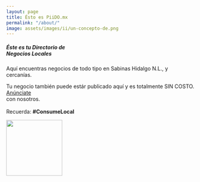 ```yaml
---
layout: page
title: Ésto es PiiDO.mx
permalink: "/about/"
image: assets/images/ii/un-concepto-de.png
---
```




<div class="rounded mb-3 hero2">
  <div class="row align-items-center justify-content-between">
    <div class="col-xs-8 col-md-8">
      <h5 class="font-weight-bold mb-3 serif-font">Éste es tu Directorio de <br />Negocios Locales</h5>
      <p class="lead mb-3">Aquí encuentras negocios de todo tipo en Sabinas Hidalgo N.L., y cercanías.</p>
      <!-- <a href="{{site.baseurl}}/about" class="btn btn-dark text-white px-5 btn-lg">About me</a> -->
      <p>Tu negocio también puede estár publicado aquí y es totalmente SIN COSTO. <br /><a href="{{site.baseurl}}/anunciate" class="btn btn-dark text-white px-5 btn-lg">Anúnciate</a> <br />con nosotros. <br /><br />Recuerda: <strong>#ConsumeLocal</strong></p>
    </div>
    <div class="col-xs-4 col-md-4 text-right pl-1 pl-lg-4">
      <!-- <img class="intro" height="500" src="{{site.baseurl}}/assets/images/intro.svg"> --> 
        <img class="intro" height="150" src="{{site.baseurl}}/assets/images/marketshop-svgrepo-com4.svg"> 
    </div>
  </div>
</div>

